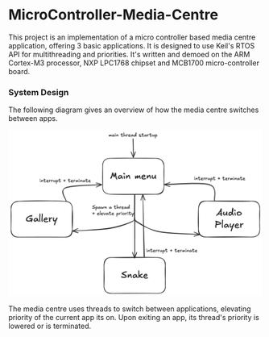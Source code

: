 # MicroController-Media-Centre

This project is an implementation of a micro controller based media centre application, offering 3 basic applications. It is designed to use Keil's RTOS API for multithreading and priorities. It's written and demoed on the ARM Cortex-M3 processor, NXP LPC1768 chipset and MCB1700 micro-controller board.

### System Design
The following diagram gives an overview of how the media centre switches between apps.

![System Design](./docs/diagram.png)

The media centre uses threads to switch between applications, elevating priority of the current app its on. Upon exiting an app, its thread's priority is lowered or is terminated. 
